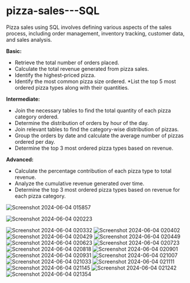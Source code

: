 # pizza-sales---SQL
Pizza sales using SQL involves defining various aspects of the sales process, including order management, inventory tracking, customer data, and sales analysis.

**Basic:**
* Retrieve the total number of orders placed.
* Calculate the total revenue generated from pizza sales.
* Identify the highest-priced pizza.
* Identify the most common pizza size ordered.
*List the top 5 most ordered pizza types along with their quantities.


**Intermediate:**
* Join the necessary tables to find the total quantity of each pizza category ordered.
* Determine the distribution of orders by hour of the day.
* Join relevant tables to find the category-wise distribution of pizzas.
* Group the orders by date and calculate the average number of pizzas ordered per day.
* Determine the top 3 most ordered pizza types based on revenue.

**Advanced:**
* Calculate the percentage contribution of each pizza type to total revenue.
* Analyze the cumulative revenue generated over time.
* Determine the top 3 most ordered pizza types based on revenue for each pizza category.


![Screenshot 2024-06-04 015857](https://github.com/saurav0109/pizza-sales---SQL/assets/95297724/2c5d2914-337f-405e-b736-c5da95ae3bff)

![Screenshot 2024-06-04 020223](https://github.com/saurav0109/pizza-sales---SQL/assets/95297724/bd22f598-510a-4329-b42f-8984daaa03a1)

![Screenshot 2024-06-04 020332](https://github.com/saurav0109/pizza-sales---SQL/assets/95297724/91dc8950-e1c3-4003-b460-ce86cf9bd5f6)
![Screenshot 2024-06-04 020402](https://github.com/saurav0109/pizza-sales---SQL/assets/95297724/d98da2f5-3bbe-45ca-a5b3-5432101c5598)
![Screenshot 2024-06-04 020429](https://github.com/saurav0109/pizza-sales---SQL/assets/95297724/2ebf2fe4-efdb-4b0c-9027-2e8442f1e0d5)
![Screenshot 2024-06-04 020449](https://github.com/saurav0109/pizza-sales---SQL/assets/95297724/a4e5e01b-660a-4e35-b30c-386a80368ea0)
![Screenshot 2024-06-04 020623](https://github.com/saurav0109/pizza-sales---SQL/assets/95297724/ab09f596-62bf-4abe-b5b3-594e31f7be48)
![Screenshot 2024-06-04 020723](https://github.com/saurav0109/pizza-sales---SQL/assets/95297724/1d48790c-7c5e-44ec-926a-fb420d31e8ca)
![Screenshot 2024-06-04 020818](https://github.com/saurav0109/pizza-sales---SQL/assets/95297724/99431d6a-76fd-4993-a7c2-d05b78801166)
![Screenshot 2024-06-04 020901](https://github.com/saurav0109/pizza-sales---SQL/assets/95297724/86c46eef-18ab-42bc-9477-d91d19bdb9ef)
![Screenshot 2024-06-04 020931](https://github.com/saurav0109/pizza-sales---SQL/assets/95297724/54727d42-ea20-42e8-a112-4145687caecf)
![Screenshot 2024-06-04 021007](https://github.com/saurav0109/pizza-sales---SQL/assets/95297724/d6e422a1-6839-41fa-828f-a7566c323865)
![Screenshot 2024-06-04 021033](https://github.com/saurav0109/pizza-sales---SQL/assets/95297724/faf2f856-38e5-4fdd-bf00-89846912e3ab)
![Screenshot 2024-06-04 021111](https://github.com/saurav0109/pizza-sales---SQL/assets/95297724/0fd3891a-012f-46ac-8a5f-f41e7c3a3b02)
![Screenshot 2024-06-04 021145](https://github.com/saurav0109/pizza-sales---SQL/assets/95297724/6af48d89-7811-40ed-8fa8-81996cfd6a03)
![Screenshot 2024-06-04 021242](https://github.com/saurav0109/pizza-sales---SQL/assets/95297724/77da9061-4c31-42ae-b135-e2c15c62aea7)
![Screenshot 2024-06-04 021354](https://github.com/saurav0109/pizza-sales---SQL/assets/95297724/a824903d-a046-4a3d-849f-657601aafb90)


